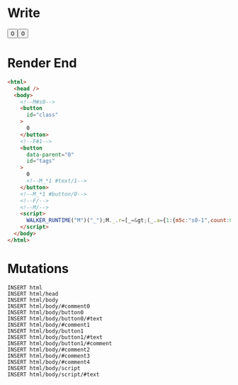 # Write
  <!--M#s0--><button id=class>0</button><!--F#1--><button id=tags data-parent=0>0<!--M_*1 #text/1--></button><!--M_*1 #button/0--><!--F/--><!--M/--><script>WALKER_RUNTIME("M")("_");M._.r=[_=>(_.a={1:{m5c:"s0-1",count:0}}),1,"$compat_setScope",1,"__tests__/components/tags-counter.marko_0_count",0];M._.w();$MC=(window.$MC||[]).concat({"w":[["s0",0,{},{"f":1}]],"t":["__tests__/template.marko"]})</script>

# Render End
```html
<html>
  <head />
  <body>
    <!--M#s0-->
    <button
      id="class"
    >
      0
    </button>
    <!--F#1-->
    <button
      data-parent="0"
      id="tags"
    >
      0
      <!--M_*1 #text/1-->
    </button>
    <!--M_*1 #button/0-->
    <!--F/-->
    <!--M/-->
    <script>
      WALKER_RUNTIME("M")("_");M._.r=[_=&gt;(_.a={1:{m5c:"s0-1",count:0}}),1,"$compat_setScope",1,"__tests__/components/tags-counter.marko_0_count",0];M._.w();$MC=(window.$MC||[]).concat({"w":[["s0",0,{},{"f":1}]],"t":["__tests__/template.marko"]})
    </script>
  </body>
</html>
```

# Mutations
```
INSERT html
INSERT html/head
INSERT html/body
INSERT html/body/#comment0
INSERT html/body/button0
INSERT html/body/button0/#text
INSERT html/body/#comment1
INSERT html/body/button1
INSERT html/body/button1/#text
INSERT html/body/button1/#comment
INSERT html/body/#comment2
INSERT html/body/#comment3
INSERT html/body/#comment4
INSERT html/body/script
INSERT html/body/script/#text
```